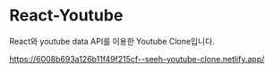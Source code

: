 # React-Youtube

React와 youtube data API를 이용한 Youtube Clone입니다.

https://6008b693a126b11f49f215cf--seeh-youtube-clone.netlify.app/

